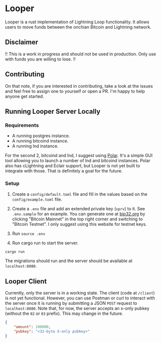 # Looper

Looper is a rust implementation of Lightning Loop functionality. It allows users to move funds between the onchian Bitcoin and Lightning network.

## Disclaimer

!! This is a work in progress and should not be used in production. Only use with funds you are willing to lose. !!

## Contributing

On that note, if you are interested in contributing, take a look at the issues and feel free to assign one to yourself or open a PR. I'm happy to help anyone get started. 

## Running Looper Server Locally

### Requirements

- A running postgres instance.
- A running bitcoind instance.
- A running lnd instance.

For the second 2, bitcoind and lnd, I suggest using [Polar](https://lightningpolar.com/). It's a simple GUI tool allowing you to launch a number of lnd and bitcoind instances. Polar also has cLightning and Eclair support, but Looper is not yet built to integrate with those. That is definitely a goal for the future. 

### Setup

1. Create a `config/default.toml` file and fill in the values based on the `config/example.toml` file.

2. Create a `.env` file and add an extended private key (`xprv`) to it. See `.env.sample` for an example. You can generate one at [bip32.org](https://bip32.org/) by clicking "Bitcoin Mainnet" in the top right corner and switching to "Bitcoin Testnet". I only suggest using this website for testnet keys.

3. Run `source .env`

4. Run cargo run to start the server.

```bash
cargo run
```

The migrations should run and the server should be available at `localhost:8080`.

## Looper Client

Currently, only the server is in a working state. The client (code at `/client`) is not yet functional. However, you can use Postman or curl to interact with the server once it is running by submitting a JSON `POST` request to `localhost:8080`. Note that, for now, the server accepts an x-only pubkey (without the `02` or `03` prefix). This may change in the future.

```json
{
    "amount": 100000,
    "pubkey": "<32-byte X-only pubkey>"
}
```